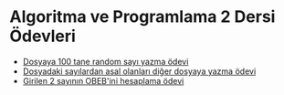 # Algoritma ve Programlama 2 Dersi Ödevleri

-   [Dosyaya 100 tane random sayı yazma ödevi](./odev1.c)
-   [Dosyadaki sayılardan asal olanları diğer dosyaya yazma ödevi](./odev2.c)
-   [Girilen 2 sayının OBEB'ini hesaplama ödevi](./odev3.c)

